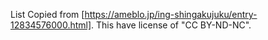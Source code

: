List Copied from [https://ameblo.jp/ing-shingakujuku/entry-12834576000.html].
This have license of "CC BY-ND-NC".
